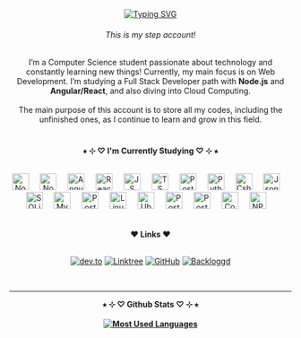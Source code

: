 <div align="center">
  <a href="https://git.io/typing-svg">
    <img src="https://readme-typing-svg.demolab.com?font=Fira+Code&weight=500&size=22&pause=100&color=e5bcff&center=true&vCenter=true&random=false&width=524&lines=%E2%9C%A7+Hello,+friend!+%E2%9C%A7" alt="Typing SVG">
  </a><br>
  <h6>This is my step account!</h6>
  <p>I’m a Computer Science student passionate about technology and constantly learning new things!
Currently, my main focus is on Web Development. I’m studying a Full Stack Developer path with <strong>Node.js</strong> and <strong>Angular/React</strong>, and also diving into Cloud Computing.<br><br>
The main purpose of this account is to store all my codes, including the unfinished ones, as I continue to learn and grow in this field.</p>
</div>

#

<p align="center"><strong>⭒ ⊹ ♡ I'm Currently Studying ♡ ⊹ ⭒</strong></p>
<br>
<div align="center">
  <img src="https://cdn.jsdelivr.net/gh/devicons/devicon/icons/nodejs/nodejs-original.svg" height="30" alt="Nodejs logo"  />
  <img width="12" /> 
  <img src="https://cdn.jsdelivr.net/gh/devicons/devicon/icons/laravel/laravel-original.svg" height="30" alt="Nodejs logo"  />
  <img width="12" /> 
  <img src="https://cdn.jsdelivr.net/gh/devicons/devicon/icons/angular/angular-original.svg" height="30" alt="Angular logo"  />
  <img width="12" /> 
  <img src="https://cdn.jsdelivr.net/gh/devicons/devicon/icons/react/react-original.svg" height="30" alt="React logo"  />
  <img width="12" /> 
  <img src="https://cdn.jsdelivr.net/gh/devicons/devicon/icons/javascript/javascript-plain.svg" height="30" alt="JS logo"  />
  <img width="12" /> 
  <img src="https://cdn.jsdelivr.net/gh/devicons/devicon/icons/typescript/typescript-plain.svg" height="30" alt="TS logo"  />
  <img width="12" /> 
  <img src="https://cdn.jsdelivr.net/gh/devicons/devicon/icons/php/php-original.svg" height="30" alt="PostgreSQL logo"  />
  <img width="12" /> 
  <img src="https://cdn.jsdelivr.net/gh/devicons/devicon/icons/python/python-original.svg" height="30" alt="Python logo"  />
  <img width="12" /> 
  <img src="https://cdn.jsdelivr.net/gh/devicons/devicon/icons/csharp/csharp-original.svg" height="30" alt="Csharp logo"  />
  <img width="12" /> 
  <img src="https://cdn.jsdelivr.net/gh/devicons/devicon/icons/json/json-original.svg" height="30" alt="Json logo"  />
  <img width="12" /> 
  <img src="https://cdn.jsdelivr.net/gh/devicons/devicon/icons/sqlite/sqlite-original.svg" height="30" alt="SQLite logo"  />
  <img width="12" /> 
  <img src="https://cdn.jsdelivr.net/gh/devicons/devicon/icons/mysql/mysql-original.svg" height="30" alt="MySQL logo"  />
  <img width="12" /> 
  <img src="https://cdn.jsdelivr.net/gh/devicons/devicon/icons/postgresql/postgresql-plain.svg" height="30" alt="PostgreSQL logo"  />
  <img width="12" /> 
  <img src="https://cdn.jsdelivr.net/gh/devicons/devicon/icons/linux/linux-original.svg" height="30" alt="Linux logo"  />
  <img width="12" /> 
  <img src="https://cdn.jsdelivr.net/gh/devicons/devicon/icons/ubuntu/ubuntu-original.svg" height="30" alt="Ubuntu logo"  />
  <img width="12" /> 
  <img src="https://cdn.jsdelivr.net/gh/devicons/devicon/icons/git/git-original.svg" height="30" alt="Postman logo"  />
  <img width="12" />
  <img src="https://cdn.jsdelivr.net/gh/devicons/devicon/icons/postman/postman-original.svg" height="30" alt="Postman logo"  />
  <img width="12" /> 
  <img src="https://cdn.jsdelivr.net/gh/devicons/devicon/icons/composer/composer-original.svg" height="30" alt="Composer logo"  />
  <img width="12" /> 
  <img src="https://cdn.jsdelivr.net/gh/devicons/devicon/icons/npm/npm-original-wordmark.svg" height="30" alt="NPM logo"  />
  <img width="12" /> 
</div>
  <br><br>
<div align="center">
  <strong>❤️ Links ❤️</strong><br><br>
  
[![dev.to](https://img.shields.io/static/v1?message=dev.to&logo=dev.to&label=&color=e5bcff&logoColor=white&labelColor=&style=for-the-badge)](https://dev.to/nicole_cj)
[![Linktree](https://img.shields.io/static/v1?message=Linktree&logo=linktree&label=&color=471168&logoColor=white&labelColor=&style=for-the-badge)](https://linktr.ee/nicolecj)
[![GitHub](https://img.shields.io/static/v1?message=GitHub&logo=github&label=&color=e5bcff&logoColor=white&labelColor=&style=for-the-badge)](https://github.com/nicole-jc)
[![Backloggd](https://img.shields.io/static/v1?message=Backloggd&logo=Backloggd&label=&color=471168&logoColor=white&labelColor=&style=for-the-badge)](https://www.backloggd.com/u/nforelsket)

</div>
<br>

___

  <div align="center">
    <strong>⭒ ⊹ ♡ Github Stats ♡ ⊹ ⭒<strong><br><br>
  <a href="https://github.com/mari4souza/github-readme-stats">
    <img src="https://github-readme-stats-git-masterrstaa-rickstaa.vercel.app/api/top-langs/?username=niconicolie&line_height=10&card_width=200&layout=compact&hide_title=false&count_private=true&langs_count=4&show_icons=true&title_color=471168&hide=html,scss,less&bg_color=e5bcff&text_color=471168&border_radius=3&border_color=471168&count_private=true" alt="Most Used Languages">
  </a>
  </div>
  <br>
      
  <!--<picture>
  <source media="(prefers-color-scheme: dark)" srcset="https://raw.githubusercontent.com/niconicolie/niconicolie/output/pacman-contribution-graph-dark.svg">
  <source media="(prefers-color-scheme: light)" srcset="https://raw.githubusercontent.com/niconicolie/niconicolie/output/pacman-contribution-graph.svg">
  <img alt="pacman contribution graph" src="https://raw.githubusercontent.com/niconicolie/niconicolie/output/pacman-contribution-graph.svg">
</picture>-->
